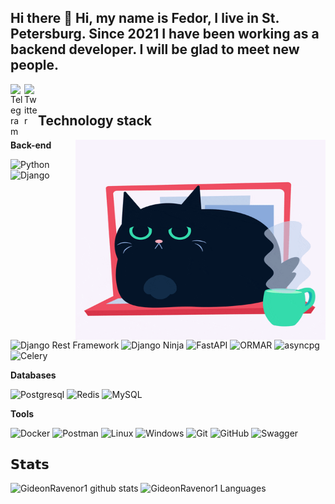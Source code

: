 ## Hi there 👋 Hi, my name is Fedor, I live in St. Petersburg. Since 2021 I have been working as a backend developer. I will be glad to meet new people.

<a href="https://t.me/Gideon_Ravenor">
  <img align="left" alt="Telegram" width="22px" src="https://camo.githubusercontent.com/5c1975da7d9ab735ceb71c57b6c7e48ff3e08ca4/68747470733a2f2f6564656e742e6769746875622e696f2f537570657254696e7949636f6e732f696d616765732f7376672f74656c656772616d2e737667">
</a>
<a href="https://vk.com/frodo_rus">
  <img align="left" alt="Twitter" width="22px" src="https://upload.wikimedia.org/wikipedia/commons/thumb/2/21/VK.com-logo.svg/288px-VK.com-logo.svg.png" />
</a>

</br>

## Technology stack

<img align="right" alt="GIF" src="https://github.com/GideonRavenor1/GideonRavenor1/blob/main/giphy.gif?raw=true" width="400" height="320" />

**Back-end**

![Python](https://img.shields.io/badge/-Python-black?style=flat-square&logo=Python)
![Django](https://img.shields.io/badge/-Django-0aad48?style=flat-square&logo=Django)
![Django Rest Framework](https://img.shields.io/badge/DRF-red?style=flat-square&logo=Django)
![Django Ninja](https://img.shields.io/badge/-Django_Ninja-%234B32C3?style=flat-square&logo=Django)
![FastAPI](https://img.shields.io/badge/-FastAPI-%2300C7B7?style=flat-square&logo=FastAPI)
![ORMAR](https://img.shields.io/badge/-ORMAR-DD0031?style=flat-square&logo=ORMAR)
![asyncpg](https://img.shields.io/badge/-asyncpg-blue?style=flat-square&logo=asyncpg)
![Celery](https://img.shields.io/badge/-Celery-%2300C7B7?style=flat-square&logo=Celery)

**Databases**

![Postgresql](https://img.shields.io/badge/-Postgresql-%232c3e50?style=flat-square&logo=Postgresql)
![Redis](https://img.shields.io/badge/-Redis-FCA121?style=flat-square&logo=Redis)
![MySQL](https://img.shields.io/badge/mysql-%2300f.svg?style=flat-square&logo=mysql&logoColor=white)


**Tools**

![Docker](https://img.shields.io/badge/-Docker-46a2f1?style=flat-square&logo=docker&logoColor=white)
![Postman](https://img.shields.io/badge/Postman-FCA121?style=flat-square&logo=postman)
![Linux](https://img.shields.io/badge/Linux-black?style=flat-square&logo=linux)
![Windows](https://img.shields.io/badge/Windows-0078D6?style=flat-square&logo=windows&logoColor=white)
![Git](https://img.shields.io/badge/-Git-black?style=flat-square&logo=git)
![GitHub](https://img.shields.io/badge/-GitHub-181717?style=flat-square&logo=github)
![Swagger](https://img.shields.io/badge/-Swagger-%23Clojure?style=flat-square&logo=swagger&logoColor=white)

## 𝗦𝘁𝗮𝘁𝘀

![GideonRavenor1 github stats](https://github-readme-stats.vercel.app/api?username=GideonRavenor1&show_icons=true&theme=tokyonight&include_all_commits=true&count_private=true)
![GideonRavenor1 Languages](https://github-readme-stats.vercel.app/api/top-langs/?username=GideonRavenor1&layout=compact&count_private=true&theme=tokyonight)
